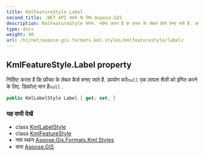 ```yaml
---
title: KmlFeatureStyle.Label
second_title: .NET API संदर्भ के लिए Aspose.GIS
description: KmlFeatureStyle संपत्त. नर्दष्ट करत है क फ़चर के लेबल कैसे बनए जते हैं. उपयग करेंnull एक लपत शैल क इंगत करने के लए. डफ़ल्ट मन हैnull .
type: docs
weight: 40
url: /hi/net/aspose.gis.formats.kml.styles/kmlfeaturestyle/label/
---
```

## KmlFeatureStyle.Label property

निर्दिष्ट करता है कि फ़ीचर के लेबल कैसे बनाए जाते हैं. उपयोग करें`null` एक लापता शैली को इंगित करने के लिए. डिफ़ॉल्ट मान है`null` .

```csharp
public KmlLabelStyle Label { get; set; }
```

### यह सभी देखें

* class [KmlLabelStyle](../../kmllabelstyle/)
* class [KmlFeatureStyle](../)
* नाम स्थान [Aspose.Gis.Formats.Kml.Styles](../../kmlfeaturestyle/)
* सभा [Aspose.GIS](../../../)


